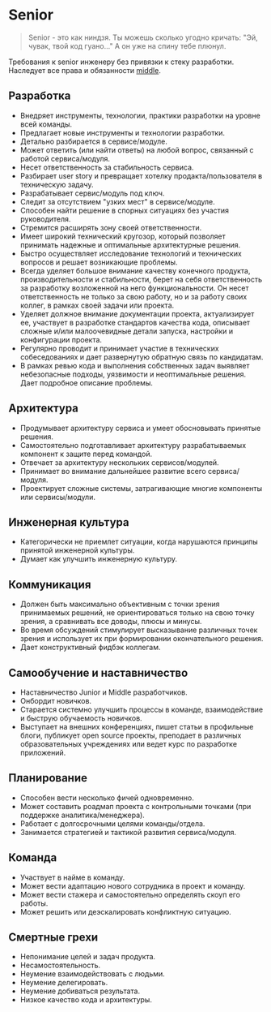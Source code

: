 # Senior

> Senior - это как ниндзя. Ты можешь сколько угодно кричать: "Эй, чувак, твой код гуано..." А он уже на спину тебе плюнул.

Требования к senior инженеру без привязки к стеку разработки. Наследует все права и обязанности [middle](middle.md).

## Разработка

- Внедряет инструменты, технологии, практики разработки на уровне всей команды.
- Предлагает новые инструменты и технологии разработки.
- Детально разбирается в сервисе/модуле.
- Может ответить (или найти ответы) на любой вопрос, связанный с работой сервиса/модуля.
- Несет ответственность за стабильность сервиса.
- Разбирает user story и превращает хотелку продакта/пользователя в техническую задачу.
- Разрабатывает сервис/модуль под ключ.
- Следит за отсутствием "узких мест" в сервисе/модуле.
- Способен найти решение в спорных ситуациях без участия руководителя.
- Стремится расширять зону своей ответственности.
- Имеет широкий технический кругозор, который позволяет принимать надежные и оптимальные архитектурные решения.
- Быстро осуществляет исследование технологий и технических вопросов и решает возникающие проблемы.
- Всегда уделяет большое внимание качеству конечного продукта, производительности и стабильности, берет на себя ответственность за разработку возложенной на него функциональности. Он несет ответственность не только за свою работу, но и за работу своих коллег, в рамках своей задачи или проекта.
- Уделяет должное внимание документации проекта, актуализирует ее, участвует в разработке стандартов качества кода, описывает сложные и/или малоочевидные детали запуска, настройки и конфигурации проекта.
- Регулярно проводит и принимает участие в технических собеседованиях и дает развернутую обратную связь по кандидатам.
- В рамках ревью кода и выполнения собственных задач выявляет небезопасные подходы, уязвимости и неоптимальные решения. Дает подробное описание проблемы.

## Архитектура

- Продумывает архитектуру сервиса и умеет обосновывать принятые решения.
- Самостоятельно подготавливает архитектуру разрабатываемых компонент к защите перед командой.
- Отвечает за архитектуру нескольких сервисов/модулей.
- Принимает во внимание дальнейшее развитие всего сервиса/модуля.
- Проектирует сложные системы, затрагивающие многие компоненты или сервисы/модули.

## Инженерная культура

- Категорически не приемлет ситуации, когда нарушаются принципы принятой инженерной культуры.
- Думает как улучшить инженерную культуру.

## Коммуникация

- Должен быть максимально объективным с точки зрения принимаемых решений, не ориентироваться только на свою точку зрения, а сравнивать все доводы, плюсы и минусы.
- Во время обсуждений стимулирует высказывание различных точек зрения и использует их при формировании окончательного решения.
- Дает конструктивный фидбэк коллегам.

## Самообучение и наставничество

- Наставничество Junior и Middle разработчиков.
- Онбордит новичков.
- Старается системно улучшить процессы в команде, взаимодействие и быструю обучаемость новичков.
- Выступает на внешних конференциях, пишет статьи в профильные блоги, публикует open source проекты, преподает в различных образовательных учреждениях или ведет курс по разработке приложений.

## Планирование

- Способен вести несколько фичей одновременно.
- Может составить роадмап проекта с контрольными точками (при поддержке аналитика/менеджера).
- Работает с долгосрочными целями команды/отдела.
- Занимается стратегией и тактикой развития сервиса/модуля.

## Команда

- Участвует в найме в команду.
- Может вести адаптацию нового сотрудника в проект и команду.
- Может вести стажера и самостоятельно определять скоуп его работы.
- Может решить или деэскалировать конфликтную ситуацию.

## Смертные грехи

- Непонимание целей и задач продукта.
- Несамостоятельность.
- Неумение взаимодействовать с людьми.
- Неумение делегировать.
- Неумение добиваться результата.
- Низкое качество кода и архитектуры.
